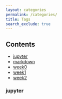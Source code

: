 ```yaml
---
layout: categories
permalink: /categories/
title: Tags
search_exclude: true
---
```


<h2>Contents</h2>

<ul>
    <li><a href="#jupyter">jupyter</a></li>
    <li><a href="#markdown">markdown</a></li>
    <li><a href="#week0">week0</a></li>
    <li><a href="#week1">week1</a></li>
    <li><a href="#week2">week2</a></li>
</ul>

  <h3 id ="jupyter"><i class="fas fa-tags category-tags-icon"></i></i> jupyter</h3>
  <a name="jupyter"></a>

    
      
